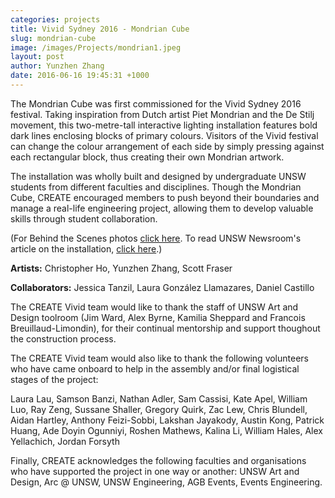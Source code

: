 ```yaml
---
categories: projects
title: Vivid Sydney 2016 - Mondrian Cube
slug: mondrian-cube
image: /images/Projects/mondrian1.jpeg
layout: post
author: Yunzhen Zhang
date: 2016-06-16 19:45:31 +1000
---
```


The Mondrian Cube was first commissioned for the Vivid Sydney 2016 festival. Taking inspiration from Dutch artist Piet Mondrian and the De Stilj movement, this two-metre-tall interactive lighting installation features bold dark lines enclosing blocks of primary colours. Visitors of the Vivid festival can change the colour arrangement of each side by simply pressing against each rectangular block, thus creating their own Mondrian artwork.

The installation was wholly built and designed by undergraduate UNSW students from different faculties and disciplines. Though the Mondrian Cube, CREATE encouraged members to push beyond their boundaries and manage a real-life engineering project, allowing them to develop valuable skills through student collaboration.

(For Behind the Scenes photos <a href="https://www.facebook.com/CreateUnsw/photos/?tab=album&album_id=590946197747506">click here</a>. To read UNSW Newsroom's article on the installation, <a href="http://newsroom.unsw.edu.au/news/students/student-group-create-lights-vivid-mondrian-cube">click here</a>.)

<b>Artists:</b> Christopher Ho, Yunzhen Zhang, Scott Fraser

<b>Collaborators:</b> Jessica Tanzil, Laura González Llamazares, Daniel Castillo

The CREATE Vivid team would like to thank the staff of UNSW Art and Design toolroom (Jim Ward, Alex Byrne, Kamilia Sheppard and Francois Breuillaud-Limondin), for their continual mentorship and support thoughout the construction process.

The CREATE Vivid team would also like to thank the following volunteers who have came onboard to help in the assembly and/or final logistical stages of the project:

Laura Lau, Samson Banzi, Nathan Adler, Sam Cassisi, Kate Apel, William Luo, Ray Zeng, Sussane Shaller, Gregory Quirk, Zac Lew, Chris Blundell, Aidan Hartley, Anthony Feizi-Sobbi, Lakshan Jayakody, Austin Kong, Patrick Huang, Ade Doyin Ogunniyi, Roshen Mathews, Kalina Li, William Hales, Alex Yellachich, Jordan Forsyth

Finally, CREATE acknowledges the following faculties and organisations who have supported the project in one way or another: UNSW Art and Design, Arc @ UNSW, UNSW Engineering, AGB Events, Events Engineering.
